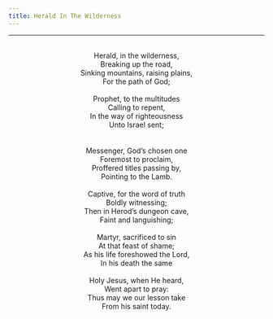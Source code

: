 ```yaml
---
title: Herald In The Wilderness
---
```


---
<center>
<br/>
Herald, in the wilderness,<br/>
Breaking up the road,<br/>
Sinking mountains, raising plains,<br/>
For the path of God;<br/>
<br/>
Prophet, to the multitudes<br/>
Calling to repent,<br/>
In the way of righteousness<br/>
Unto Israel sent;<br/>
<br/>
<br/>
Messenger, God’s chosen one<br/>
Foremost to proclaim,<br/>
Proffered titles passing by,<br/>
Pointing to the Lamb.<br/>
<br/>
Captive, for the word of truth<br/>
Boldly witnessing;<br/>
Then in Herod’s dungeon cave,<br/>
Faint and languishing;<br/>
<br/>
Martyr, sacrificed to sin<br/>
At that feast of shame;<br/>
As his life foreshowed the Lord,<br/>
In his death the same<br/>
<br/>
Holy Jesus, when He heard,<br/>
Went apart to pray:<br/>
Thus may we our lesson take<br/>
From his saint today.<br/>

</center>
